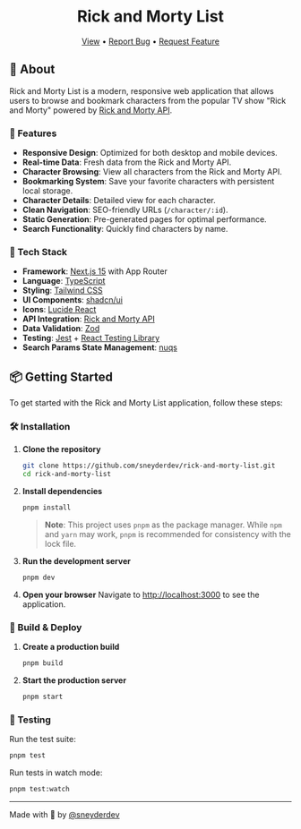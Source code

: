 <div align="center">
  <h1>Rick and Morty List</h1>
  <div>
    <a href="https://rick-and-morty-list-chi.vercel.app/">View</a>
  <span> • </span>
    <a href="https://github.com/sneyderdev/rick-and-morty-list/issues/">Report Bug</a>
  <span> • </span>
    <a href="https://github.com/sneyderdev/rick-and-morty-list/issues/">Request Feature</a>
  </div>
</div>

## 🌟 About

Rick and Morty List is a modern, responsive web application that allows users to browse and bookmark characters from the popular TV show "Rick and Morty" powered by [Rick and Morty API](https://rickandmortyapi.com/).

### 🎯 Features

- **Responsive Design**: Optimized for both desktop and mobile devices.
- **Real-time Data**: Fresh data from the Rick and Morty API.
- **Character Browsing**: View all characters from the Rick and Morty API.
- **Bookmarking System**: Save your favorite characters with persistent local storage.
- **Character Details**: Detailed view for each character.
- **Clean Navigation**: SEO-friendly URLs (`/character/:id`).
- **Static Generation**: Pre-generated pages for optimal performance.
- **Search Functionality**: Quickly find characters by name.

### 👾 Tech Stack

- **Framework**: [Next.js 15](https://nextjs.org/) with App Router
- **Language**: [TypeScript](https://www.typescriptlang.org/)
- **Styling**: [Tailwind CSS](https://tailwindcss.com/)
- **UI Components**: [shadcn/ui](https://ui.shadcn.com/)
- **Icons**: [Lucide React](https://lucide.dev/)
- **API Integration**: [Rick and Morty API](https://rickandmortyapi.com/)
- **Data Validation**: [Zod](https://zod.dev/)
- **Testing**: [Jest](https://jestjs.io/) + [React Testing Library](https://testing-library.com/)
- **Search Params State Management**: [nuqs](https://nuqs.47ng.com/)

## 📦 Getting Started

To get started with the Rick and Morty List application, follow these steps:

### 🛠️ Installation

1. **Clone the repository**

   ```bash
   git clone https://github.com/sneyderdev/rick-and-morty-list.git
   cd rick-and-morty-list
   ```

2. **Install dependencies**

   ```bash
   pnpm install
   ```

   > **Note**: This project uses `pnpm` as the package manager. While `npm` and `yarn` may work, `pnpm` is recommended for consistency with the lock file.

3. **Run the development server**

   ```bash
   pnpm dev
   ```

4. **Open your browser**
   Navigate to [http://localhost:3000](http://localhost:3000) to see the application.

### 🚀 Build & Deploy

1. **Create a production build**

   ```bash
   pnpm build
   ```

2. **Start the production server**
   ```bash
   pnpm start
   ```

### 🧪 Testing

Run the test suite:

```bash
pnpm test
```

Run tests in watch mode:

```bash
pnpm test:watch
```

---

Made with 💜 by [@sneyderdev](https://github.com/sneyderdev)
